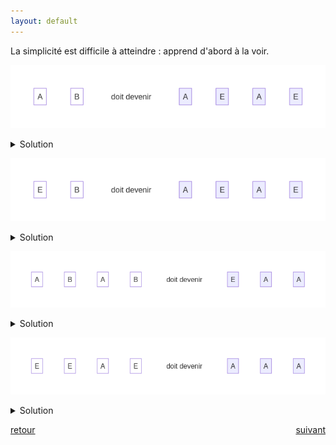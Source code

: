 ```yaml
---
layout: default
---
```


<div markdown="1">

La simplicité est difficile à atteindre : apprend d'abord à la voir.

![](assets/10.png)

<details markdown="on">
<summary>Solution</summary>

<img src="assets/10s.png" alt="">
</details>

![](assets/11.png)

<details markdown="on">
<summary>Solution</summary>

<img src="assets/11s.png" alt="">
</details>

</div>

<div markdown="1">

![](assets/12.png)

<details markdown="on">
<summary>Solution</summary>

<img src="assets/12s.png" alt="">
</details>

![](assets/13.png)

<details markdown="on">
<summary>Solution</summary>

<img src="assets/13s.png" alt="">
</details>

</div>

<div markdown="1" style="grid-column: 1 / -1; display: flex; justify-content: space-between">

[retour](./6)

[suivant](./8)

</div>
